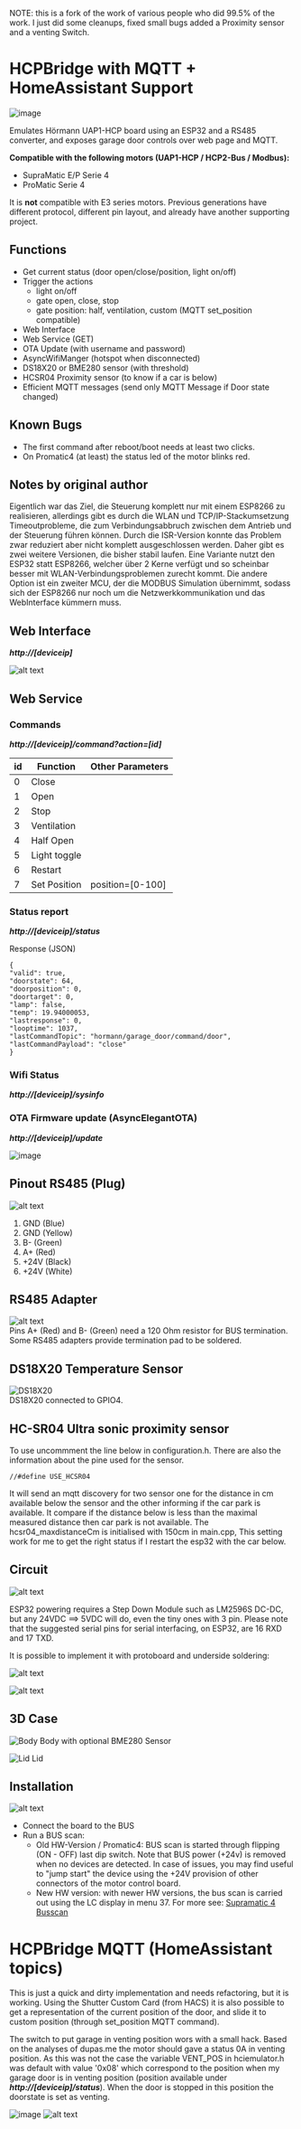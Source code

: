 NOTE: this is a fork of the work of various people who did 99.5% of the work. I just did some cleanups, fixed small bugs added a Proximity sensor and a venting Switch.

# HCPBridge with MQTT + HomeAssistant Support
![image](https://user-images.githubusercontent.com/14005124/215204028-66bb0342-6bc2-48dc-ad8e-b08508bdc811.png)

Emulates Hörmann UAP1-HCP board using an ESP32 and a RS485 converter, and exposes garage door controls over web page and MQTT.

**Compatible with the following motors (UAP1-HCP / HCP2-Bus / Modbus):**

* SupraMatic E/P Serie 4
* ProMatic Serie 4

It is **not** compatible with E3 series motors. Previous generations have different protocol, different pin layout, and already have another supporting project.

## Functions

* Get current status (door open/close/position, light on/off)
* Trigger the actions
  * light on/off
  * gate open, close, stop
  * gate position: half, ventilation, custom (MQTT set_position compatible)
* Web Interface
* Web Service (GET)
* OTA Update (with username and password)
* AsyncWifiManger (hotspot when disconnected)
* DS18X20 or BME280 sensor (with threshold)
* HCSR04 Proximity sensor (to know if a car is below)
* Efficient MQTT messages (send only MQTT Message if Door state changed)

## Known Bugs
* The first command after reboot/boot needs at least two clicks.
* On Promatic4 (at least) the status led of the motor blinks red.

## Notes by original author

Eigentlich war das Ziel, die Steuerung komplett nur mit einem ESP8266 zu realisieren, allerdings gibt es durch die WLAN und TCP/IP-Stackumsetzung Timeoutprobleme, die zum Verbindungsabbruch zwischen dem Antrieb und der Steuerung führen können. Durch die ISR-Version konnte das Problem zwar reduziert aber nicht komplett ausgeschlossen werden. Daher gibt es zwei weitere Versionen, die bisher stabil laufen. Eine Variante nutzt den ESP32 statt ESP8266, welcher über 2 Kerne verfügt und so scheinbar besser mit WLAN-Verbindungsproblemen zurecht kommt. Die andere Option ist ein zweiter MCU, der die MODBUS Simulation übernimmt, sodass sich der ESP8266 nur noch um die Netzwerkkommunikation und das WebInterface kümmern muss.

## Web Interface

***http://[deviceip]***

![alt text](Images/webinterface.PNG)

## Web Service

### Commands

***http://[deviceip]/command?action=[id]***

| id | Function | Other Parameters
|--------|--------------|--------------|
| 0 | Close | |
| 1 | Open | |
| 2 | Stop | |
| 3 | Ventilation | |
| 4 | Half Open | |
| 5 | Light toggle | |
| 6 | Restart | |
| 7 | Set Position | position=[0-100] |



### Status report

***http://[deviceip]/status***

Response (JSON)

```
{
"valid": true,
"doorstate": 64,
"doorposition": 0,
"doortarget": 0,
"lamp": false,
"temp": 19.94000053,
"lastresponse": 0,
"looptime": 1037,
"lastCommandTopic": "hormann/garage_door/command/door",
"lastCommandPayload": "close"
}
```

### Wifi Status

***http://[deviceip]/sysinfo***

### OTA Firmware update (AsyncElegantOTA)

***http://[deviceip]/update***

![image](https://user-images.githubusercontent.com/14005124/215216505-8c5abe46-5d40-402b-963a-e3825c63d417.png)

## Pinout RS485 (Plug)

![alt text](Images/plug-min.png)

1. GND (Blue)
2. GND (Yellow)
3. B- (Green)
4. A+ (Red)
5. \+24V (Black)
6. \+24V (White)

## RS485 Adapter

![alt text](Images/rs485board-min.png)  
Pins A+ (Red) and B- (Green) need a 120 Ohm resistor for BUS termination. Some RS485 adapters provide termination pad to be soldered.

## DS18X20 Temperature Sensor

![DS18X20](Images/ds18x20.jpg) <br/>
DS18X20 connected to GPIO4.

## HC-SR04 Ultra sonic proximity sensor

To use uncommment the line below in configuration.h. There are also the information about the pine used for the sensor.
```
//#define USE_HCSR04
```
It will send an mqtt discovery for two sensor one for the distance in cm available below the sensor and the other informing if the car park is available. It compare if the distance below is less than the maximal measured distance then car park is not available. The hcsr04_maxdistanceCm is initialised with 150cm in main.cpp, This setting work for me to get the right status if I restart the esp32 with the car below.

## Circuit

![alt text](Images/esp32.png)

ESP32 powering requires a Step Down Module such as LM2596S DC-DC, but any 24VDC ==> 5VDC will do, even the tiny ones with 3 pin.
Please note that the suggested serial pins for serial interfacing, on ESP32, are 16 RXD and 17 TXD.

It is possible to implement it with protoboard and underside soldering:

![alt text](Images/esp32_protoboard.jpg)

![alt text](Images/esp32_protoboard2.jpg)

## 3D Case

![Body](Images/body.jpg)
Body with optional BME280 Sensor

![Lid](Images/lid.jpg)
Lid

## Installation

![alt text](Images/antrieb-min.png)

* Connect the board to the BUS
* Run a BUS scan: 
  * Old HW-Version / Promatic4: BUS scan is started through flipping (ON - OFF) last dip switch. Note that BUS power  (+24v) is removed when no devices are detected. In case of issues, you may find useful to "jump start" the device using the +24V provision of other connectors of the motor control board.
  * New HW version: with newer HW versions, the bus scan is carried out using the LC display in menu 37. For more see: [Supramatic 4 Busscan](https://www.tor7.de/news/bus-scan-beim-supramatic-serie-4-errorcode-04-avoid)

# HCPBridge MQTT (HomeAssistant topics)

This is just a quick and dirty implementation and needs refactoring, but it is working.
Using the Shutter Custom Card (from HACS) it is also possible to get a representation of the current position of the door, and slide it to custom position (through set_position MQTT command).

The switch to put garage in venting position wors with a small hack. Based on the analyses of dupas.me the motor should gave a status 0A in venting position. As this was not the case the variable VENT_POS in hciemulator.h was default with value '0x08' which correspond to the position when my garage door is in venting position (position available under ***http://[deviceip]/status***). When the door is stopped in this position the doorstate is set as venting.

![image](https://user-images.githubusercontent.com/14005124/215218504-bddf65e2-6c88-4d0a-83bd-de3cacb63c88.png)
![alt text](Images/HA.png)
